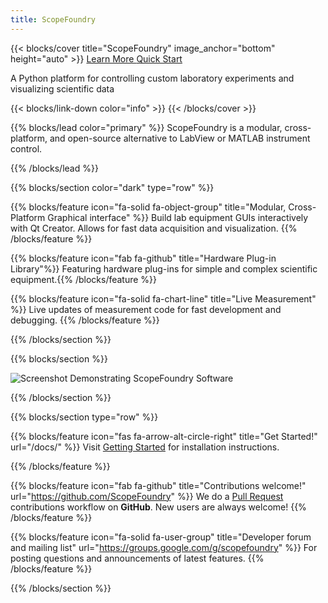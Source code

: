 ```yaml
---
title: ScopeFoundry
---
```


{{< blocks/cover title="ScopeFoundry" image_anchor="bottom" height="auto" >}}
<a class="btn btn-lg btn-primary me-3 mb-4" href="/docs/">
  Learn More <i class="fa-solid fa-list ms-2 "></i>
</a>
<a class="btn btn-lg btn-secondary me-3 mb-4" href="/docs/getting-started">
  Quick Start <i class="fas fa-arrow-alt-circle-right ms-2"></i>
</a>
<p class="lead mt-5">A Python platform for controlling custom laboratory experiments and visualizing scientific data

</p>
{{< blocks/link-down color="info" >}}
{{< /blocks/cover >}}

{{% blocks/lead color="primary" %}}
ScopeFoundry is a modular, cross-platform, and open-source alternative to LabView or MATLAB instrument control.

{{% /blocks/lead %}}


{{% blocks/section color="dark" type="row" %}}

{{% blocks/feature icon="fa-solid fa-object-group" title="Modular, Cross-Platform Graphical interface" %}}
Build lab equipment GUIs interactively with Qt Creator. Allows for fast data acquisition and visualization. {{% /blocks/feature %}}

{{% blocks/feature icon="fab fa-github" title="Hardware Plug-in Library"%}}
Featuring hardware plug-ins for simple and complex scientific equipment.{{% /blocks/feature %}}

{{% blocks/feature icon="fa-solid fa-chart-line" title="Live Measurement" %}}
Live updates of measurement code for fast development and debugging.
{{% /blocks/feature %}}


{{% /blocks/section %}}


{{% blocks/section %}}

  <img src="/sf-demo.png"
    alt="Screenshot Demonstrating ScopeFoundry Software"
    style="max-width: 100%; height: auto; margin: 0rem 0;">


{{% /blocks/section %}}


{{% blocks/section type="row" %}}



{{% blocks/feature icon="fas fa-arrow-alt-circle-right" title="Get Started!" url="/docs/" %}}
Visit [Getting Started](/docs/getting-started/) for installation instructions.

{{% /blocks/feature %}}


{{% blocks/feature icon="fab fa-github" title="Contributions welcome!" url="https://github.com/ScopeFoundry" %}}
We do a [Pull Request](https://github.com/ScopeFoundry/ScopeFoundry/pulls) contributions workflow on **GitHub**. New users are always welcome!
{{% /blocks/feature %}}


{{% blocks/feature icon="fa-solid fa-user-group" title="Developer forum and mailing list" url="https://groups.google.com/g/scopefoundry" %}}
For posting questions and announcements of latest features.
{{% /blocks/feature %}}


{{% /blocks/section %}}
